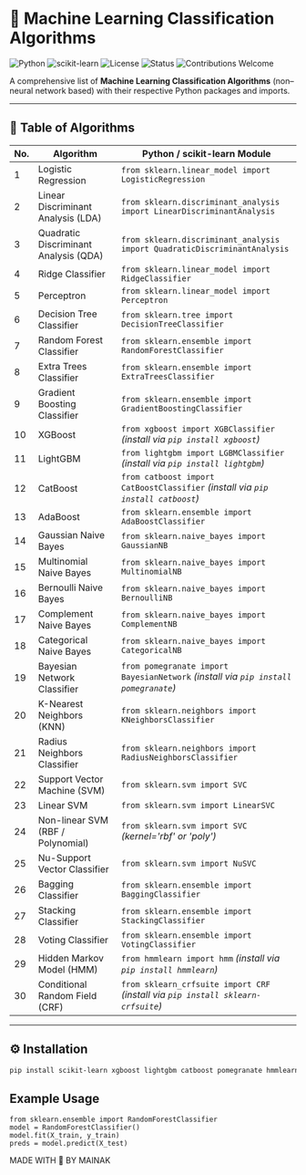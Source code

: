 # 🧠 Machine Learning Classification Algorithms

![Python](https://img.shields.io/badge/Python-3.8%2B-blue?logo=python)
![scikit-learn](https://img.shields.io/badge/scikit--learn-≥1.0-orange?logo=scikit-learn)
![License](https://img.shields.io/badge/License-MIT-green)
![Status](https://img.shields.io/badge/Status-Active-success)
![Contributions Welcome](https://img.shields.io/badge/Contributions-Welcome-brightgreen)

A comprehensive list of **Machine Learning Classification Algorithms** (non–neural network based) with their respective Python packages and imports.

---

## 📘 Table of Algorithms

| No. | Algorithm | Python / scikit-learn Module |
|-----|------------|------------------------------|
| 1 | Logistic Regression | `from sklearn.linear_model import LogisticRegression` |
| 2 | Linear Discriminant Analysis (LDA) | `from sklearn.discriminant_analysis import LinearDiscriminantAnalysis` |
| 3 | Quadratic Discriminant Analysis (QDA) | `from sklearn.discriminant_analysis import QuadraticDiscriminantAnalysis` |
| 4 | Ridge Classifier | `from sklearn.linear_model import RidgeClassifier` |
| 5 | Perceptron | `from sklearn.linear_model import Perceptron` |
| 6 | Decision Tree Classifier | `from sklearn.tree import DecisionTreeClassifier` |
| 7 | Random Forest Classifier | `from sklearn.ensemble import RandomForestClassifier` |
| 8 | Extra Trees Classifier | `from sklearn.ensemble import ExtraTreesClassifier` |
| 9 | Gradient Boosting Classifier | `from sklearn.ensemble import GradientBoostingClassifier` |
| 10 | XGBoost | `from xgboost import XGBClassifier` *(install via `pip install xgboost`)* |
| 11 | LightGBM | `from lightgbm import LGBMClassifier` *(install via `pip install lightgbm`)* |
| 12 | CatBoost | `from catboost import CatBoostClassifier` *(install via `pip install catboost`)* |
| 13 | AdaBoost | `from sklearn.ensemble import AdaBoostClassifier` |
| 14 | Gaussian Naive Bayes | `from sklearn.naive_bayes import GaussianNB` |
| 15 | Multinomial Naive Bayes | `from sklearn.naive_bayes import MultinomialNB` |
| 16 | Bernoulli Naive Bayes | `from sklearn.naive_bayes import BernoulliNB` |
| 17 | Complement Naive Bayes | `from sklearn.naive_bayes import ComplementNB` |
| 18 | Categorical Naive Bayes | `from sklearn.naive_bayes import CategoricalNB` |
| 19 | Bayesian Network Classifier | `from pomegranate import BayesianNetwork` *(install via `pip install pomegranate`)* |
| 20 | K-Nearest Neighbors (KNN) | `from sklearn.neighbors import KNeighborsClassifier` |
| 21 | Radius Neighbors Classifier | `from sklearn.neighbors import RadiusNeighborsClassifier` |
| 22 | Support Vector Machine (SVM) | `from sklearn.svm import SVC` |
| 23 | Linear SVM | `from sklearn.svm import LinearSVC` |
| 24 | Non-linear SVM (RBF / Polynomial) | `from sklearn.svm import SVC` *(kernel='rbf' or 'poly')* |
| 25 | Nu-Support Vector Classifier | `from sklearn.svm import NuSVC` |
| 26 | Bagging Classifier | `from sklearn.ensemble import BaggingClassifier` |
| 27 | Stacking Classifier | `from sklearn.ensemble import StackingClassifier` |
| 28 | Voting Classifier | `from sklearn.ensemble import VotingClassifier` |
| 29 | Hidden Markov Model (HMM) | `from hmmlearn import hmm` *(install via `pip install hmmlearn`)* |
| 30 | Conditional Random Field (CRF) | `from sklearn_crfsuite import CRF` *(install via `pip install sklearn-crfsuite`)* |

---

## ⚙️ Installation

```bash
pip install scikit-learn xgboost lightgbm catboost pomegranate hmmlearn sklearn-crfsuite wittgenstein sklearn-genetic simpful
```

## Example Usage

```
from sklearn.ensemble import RandomForestClassifier
model = RandomForestClassifier()
model.fit(X_train, y_train)
preds = model.predict(X_test)
```

MADE WITH 💜 BY MAINAK
